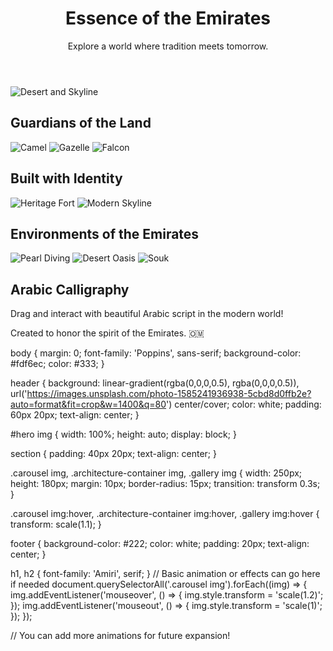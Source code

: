 <!DOCTYPE html>
<html lang="en">
<head>
  <meta charset="UTF-8">
  <title>Essence of the Emirates</title>
  <link rel="stylesheet" href="style.css">
</head>
<body>

<header>
  <h1>Essence of the Emirates</h1>
  <p>Explore a world where tradition meets tomorrow.</p>
</header>

<section id="hero">
  <img src="https://images.unsplash.com/photo-1504384308090-c894fdcc538d?auto=format&fit=crop&w=1400&q=80" alt="Desert and Skyline">
</section>

<section id="cultural-creatures">
  <h2>Guardians of the Land</h2>
  <div class="carousel">
    <img src="https://images.unsplash.com/photo-1554059208-3237f6d596af?auto=format&fit=crop&w=800&q=80" alt="Camel">
    <img src="https://images.unsplash.com/photo-1589047133271-9414be5e650f?auto=format&fit=crop&w=800&q=80" alt="Gazelle">
    <img src="https://images.unsplash.com/photo-1583947582880-40c6a0d08aa0?auto=format&fit=crop&w=800&q=80" alt="Falcon">
  </div>
</section>

<section id="architecture">
  <h2>Built with Identity</h2>
  <div class="architecture-container">
    <img src="https://images.unsplash.com/photo-1605902711622-cfb43c4437a7?auto=format&fit=crop&w=800&q=80" alt="Heritage Fort">
    <img src="https://images.unsplash.com/photo-1526747709897-646d8e3e8f9a?auto=format&fit=crop&w=800&q=80" alt="Modern Skyline">
  </div>
</section>

<section id="environments">
  <h2>Environments of the Emirates</h2>
  <div class="gallery">
    <img src="https://images.unsplash.com/photo-1617306497405-0e7a5ec1480a?auto=format&fit=crop&w=800&q=80" alt="Pearl Diving">
    <img src="https://images.unsplash.com/photo-1585647340928-8944b54800a5?auto=format&fit=crop&w=800&q=80" alt="Desert Oasis">
    <img src="https://images.unsplash.com/photo-1580841144262-630bae14ed97?auto=format&fit=crop&w=800&q=80" alt="Souk">
  </div>
</section>

<section id="calligraphy">
  <h2>Arabic Calligraphy</h2>
  <p>Drag and interact with beautiful Arabic script in the modern world!</p>
</section>

<footer>
  <p>Created to honor the spirit of the Emirates. 🇴🇲</p>
</footer>

<script src="script.js"></script>
</body>
</html>
body {
  margin: 0;
  font-family: 'Poppins', sans-serif;
  background-color: #fdf6ec;
  color: #333;
}

header {
  background: linear-gradient(rgba(0,0,0,0.5), rgba(0,0,0,0.5)), url('https://images.unsplash.com/photo-1585241936938-5cbd8d0ffb2e?auto=format&fit=crop&w=1400&q=80') center/cover;
  color: white;
  padding: 60px 20px;
  text-align: center;
}

#hero img {
  width: 100%;
  height: auto;
  display: block;
}

section {
  padding: 40px 20px;
  text-align: center;
}

.carousel img, .architecture-container img, .gallery img {
  width: 250px;
  height: 180px;
  margin: 10px;
  border-radius: 15px;
  transition: transform 0.3s;
}

.carousel img:hover, .architecture-container img:hover, .gallery img:hover {
  transform: scale(1.1);
}

footer {
  background-color: #222;
  color: white;
  padding: 20px;
  text-align: center;
}

h1, h2 {
  font-family: 'Amiri', serif;
}
// Basic animation or effects can go here if needed
document.querySelectorAll('.carousel img').forEach((img) => {
  img.addEventListener('mouseover', () => {
    img.style.transform = 'scale(1.2)';
  });
  img.addEventListener('mouseout', () => {
    img.style.transform = 'scale(1)';
  });
});

// You can add more animations for future expansion!
